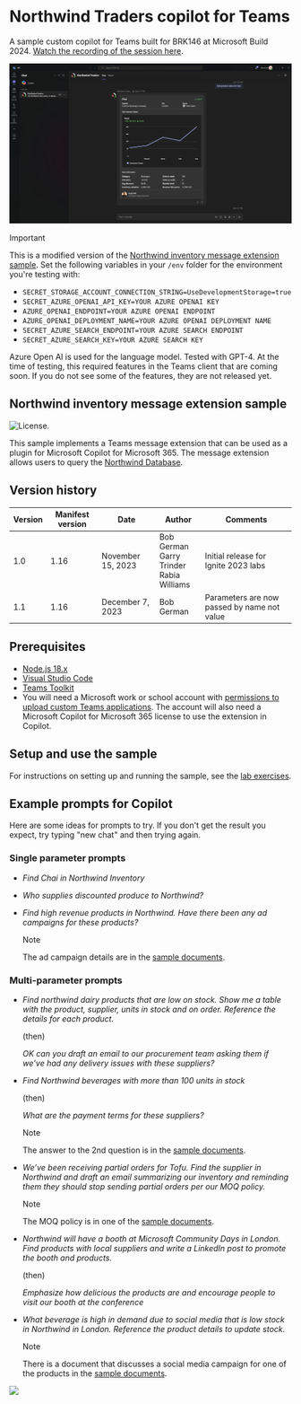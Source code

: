 # Northwind Traders copilot for Teams

A sample custom copilot for Teams built for BRK146 at Microsoft Build 2024. [Watch the recording of the session here](https://build.microsoft.com/en-US/sessions/9c884c87-f484-4d63-a33c-d833d5017898?source=sessions).

![Screenshot of the sample extension working in Microsoft Teams](./assets/copilot.png)

> [!IMPORTANT]
> This is a modified version of the [Northwind inventory message extension sample](https://github.com/OfficeDev/Copilot-for-M365-Plugins-Samples/tree/main/samples/msgext-northwind-inventory-ts).
> Set the following variables in your `/env` folder for the environment you're testing with:
>
> - `SECRET_STORAGE_ACCOUNT_CONNECTION_STRING=UseDevelopmentStorage=true`
> - `SECRET_AZURE_OPENAI_API_KEY=YOUR AZURE OPENAI KEY`
> - `AZURE_OPENAI_ENDPOINT=YOUR AZURE OPENAI ENDPOINT`
> - `AZURE_OPENAI_DEPLOYMENT_NAME=YOUR AZURE OPENAI DEPLOYMENT NAME`
> - `SECRET_AZURE_SEARCH_ENDPOINT=YOUR AZURE SEARCH ENDPOINT`
> - `SECRET_AZURE_SEARCH_KEY=YOUR AZURE SEARCH KEY`
>
> Azure Open AI is used for the language model. Tested with GPT-4.
> At the time of testing, this required features in the Teams client that are coming soon. If you do not see some of the features, they are not released yet.

## Northwind inventory message extension sample

![License.](https://img.shields.io/badge/license-MIT-green.svg)

This sample implements a Teams message extension that can be used as a plugin for Microsoft Copilot for Microsoft 365. The message extension allows users to query the [Northwind Database](https://learn.microsoft.com/dotnet/framework/data/adonet/sql/linq/downloading-sample-databases).

## Version history

Version|Manifest version|Date|Author|Comments
-------|--|--|----|--------
1.0|1.16|November 15, 2023 |Bob German <br/> Garry Trinder <br/> Rabia Williams|Initial release for Ignite 2023 labs
1.1|1.16|December 7, 2023 |Bob German|Parameters are now passed by name not value

## Prerequisites

- [Node.js 18.x](https://nodejs.org/download/release/v18.18.2/)
- [Visual Studio Code](https://code.visualstudio.com/)
- [Teams Toolkit](https://marketplace.visualstudio.com/items?itemName=TeamsDevApp.ms-teams-vscode-extension)
- You will need a Microsoft work or school account with [permissions to upload custom Teams applications](https://learn.microsoft.com/microsoftteams/platform/concepts/build-and-test/prepare-your-o365-tenant#enable-custom-teams-apps-and-turn-on-custom-app-uploading). The account will also need a Microsoft Copilot for Microsoft 365 license to use the extension in Copilot.

## Setup and use the sample

For instructions on setting up and running the sample, see the [lab exercises](./lab/Exercise%2000%20-%20Welcome.md).

## Example prompts for Copilot

Here are some ideas for prompts to try. If you don't get the result you expect, try typing "new chat" and then trying again.

### Single parameter prompts

- *Find Chai in Northwind Inventory*

- *Who supplies discounted produce to Northwind?*

- *Find high revenue products in Northwind. Have there been any ad campaigns for these products?*

  > [!NOTE]
  > The ad campaign details are in the [sample documents](./sampleDocs/).

### Multi-parameter prompts

- *Find northwind dairy products that are low on stock. Show me a table with the product, supplier, units in stock and on order. Reference the details for each product.*

  (then)

  *OK can you draft an email to our procurement team asking them if we've had any delivery issues with these suppliers?*

- *Find Northwind beverages with more than 100 units in stock*

  (then)

  *What are the payment terms for these suppliers?*

  > [!NOTE]
  > The answer to the 2nd question is in the [sample documents](./sampleDocs/).

- *We’ve been receiving partial orders for Tofu. Find the supplier in Northwind and draft an email summarizing our inventory and reminding them they should stop sending partial orders per our MOQ policy.*

  > [!NOTE]
  > The MOQ policy is in one of the [sample documents](./sampleDocs/).

- *Northwind will have a booth at Microsoft Community Days  in London. Find products with local suppliers and write a LinkedIn post to promote the booth and products.*

  (then)

  *Emphasize how delicious the products are and encourage people to visit our booth at the conference*

- *What beverage is high in demand due to social media that is low stock in Northwind in London. Reference the product details to update stock.*

  > [!NOTE]
  > There is a document that discusses a social media campaign for one of the products in the [sample documents](./sampleDocs/).

![](https://m365-visitor-stats.azurewebsites.net/SamplesGallery/officedev-copilot-for-m365-plugins-samples-msgext-northwind-inventory-ts)